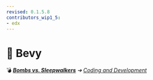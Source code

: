 ```yaml
---
revised: 0.1.5.8
contributors_wip1_5:
- edx
---
```


# 📁 Bevy

💣 ***[Bombs vs. Sleepwalkers](/README.md)** ➔ [Coding and Development](/coding_dev/readme.md)*
